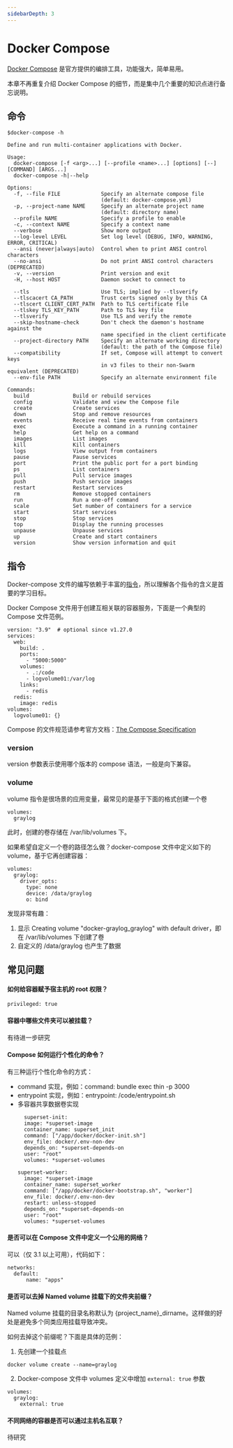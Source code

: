 ```yaml
---
sidebarDepth: 3
---
```


# Docker Compose

[Docker Compose](https://docs.docker.com/compose/) 是官方提供的编排工具，功能强大，简单易用。  

本章不再重复介绍 Docker Compose 的细节，而是集中几个重要的知识点进行备忘说明。

## 命令

```
$docker-compose -h

Define and run multi-container applications with Docker.

Usage:
  docker-compose [-f <arg>...] [--profile <name>...] [options] [--] [COMMAND] [ARGS...]
  docker-compose -h|--help

Options:
  -f, --file FILE             Specify an alternate compose file
                              (default: docker-compose.yml)
  -p, --project-name NAME     Specify an alternate project name
                              (default: directory name)
  --profile NAME              Specify a profile to enable
  -c, --context NAME          Specify a context name
  --verbose                   Show more output
  --log-level LEVEL           Set log level (DEBUG, INFO, WARNING, ERROR, CRITICAL)
  --ansi (never|always|auto)  Control when to print ANSI control characters
  --no-ansi                   Do not print ANSI control characters (DEPRECATED)
  -v, --version               Print version and exit
  -H, --host HOST             Daemon socket to connect to

  --tls                       Use TLS; implied by --tlsverify
  --tlscacert CA_PATH         Trust certs signed only by this CA
  --tlscert CLIENT_CERT_PATH  Path to TLS certificate file
  --tlskey TLS_KEY_PATH       Path to TLS key file
  --tlsverify                 Use TLS and verify the remote
  --skip-hostname-check       Don't check the daemon's hostname against the
                              name specified in the client certificate
  --project-directory PATH    Specify an alternate working directory
                              (default: the path of the Compose file)
  --compatibility             If set, Compose will attempt to convert keys
                              in v3 files to their non-Swarm equivalent (DEPRECATED)
  --env-file PATH             Specify an alternate environment file

Commands:
  build              Build or rebuild services
  config             Validate and view the Compose file
  create             Create services
  down               Stop and remove resources
  events             Receive real time events from containers
  exec               Execute a command in a running container
  help               Get help on a command
  images             List images
  kill               Kill containers
  logs               View output from containers
  pause              Pause services
  port               Print the public port for a port binding
  ps                 List containers
  pull               Pull service images
  push               Push service images
  restart            Restart services
  rm                 Remove stopped containers
  run                Run a one-off command
  scale              Set number of containers for a service
  start              Start services
  stop               Stop services
  top                Display the running processes
  unpause            Unpause services
  up                 Create and start containers
  version            Show version information and quit
```

## 指令

Docker-compose 文件的编写依赖于丰富的[指令](https://github.com/compose-spec/compose-spec/blob/master/spec.md)，所以理解各个指令的含义是首要的学习目标。  

Docker Compose 文件用于创建互相关联的容器服务，下面是一个典型的 Compose 文件范例。  

```
version: "3.9"  # optional since v1.27.0
services:
  web:
    build: .
    ports:
      - "5000:5000"
    volumes:
      - .:/code
      - logvolume01:/var/log
    links:
      - redis
  redis:
    image: redis
volumes:
  logvolume01: {}
```

Compose 的文件规范请参考官方文档：[The Compose Specification](https://github.com/compose-spec/compose-spec/blob/master/spec.md)

### version

version 参数表示使用哪个版本的 compose 语法，一般是向下兼容。  

### volume

volume 指令是很场景的应用变量，最常见的是基于下面的格式创建一个卷

```
volumes: 
  graylog
```

此时，创建的卷存储在 /var/lib/volumes 下。  

如果希望自定义一个卷的路径怎么做？docker-compose 文件中定义如下的 volume，基于它再创建容器：  

```
volumes: 
  graylog:
    driver_opts:
      type: none
      device: /data/graylog
      o: bind
```

发现非常有趣：

1. 显示 Creating volume "docker-graylog_graylog" with default driver，即在 /var/lib/volumes 下创建了卷
2. 自定义的 /data/graylog 也产生了数据 


## 常见问题

#### 如何给容器赋予宿主机的 root 权限？

```
privileged: true
```

#### 容器中哪些文件夹可以被挂载？

有待进一步研究

#### Compose 如何运行个性化的命令？

有三种运行个性化命令的方式：

* command 实现，例如：command: bundle exec thin -p 3000
* entrypoint 实现，例如：entrypoint: /code/entrypoint.sh
* 多容器共享数据卷实现
  ```
    superset-init:
    image: *superset-image
    container_name: superset_init
    command: ["/app/docker/docker-init.sh"]
    env_file: docker/.env-non-dev
    depends_on: *superset-depends-on
    user: "root"
    volumes: *superset-volumes

  superset-worker:
    image: *superset-image
    container_name: superset_worker
    command: ["/app/docker/docker-bootstrap.sh", "worker"]
    env_file: docker/.env-non-dev
    restart: unless-stopped
    depends_on: *superset-depends-on
    user: "root"
    volumes: *superset-volumes
  ```

#### 是否可以在 Compose 文件中定义一个公用的网络？

可以（仅 3.1 以上可用），代码如下：

```
networks:
  default:
      name: "apps"
```

#### 是否可以去掉 Named volume 挂载下的文件夹前缀？

Named volume 挂载的目录名称默认为 {project_name}_dirname。这样做的好处是避免多个同类应用挂载导致冲突。  

如何去掉这个前缀呢？下面是具体的范例：  

1. 先创建一个挂载点

  ```
  docker volume create --name=graylog
  ```

2. Docker-compose 文件中 volumes 定义中增加 `external: true` 参数
  ```
  volumes: 
    graylog:
      external: true
  ```

#### 不同网络的容器是否可以通过主机名互联？

待研究
